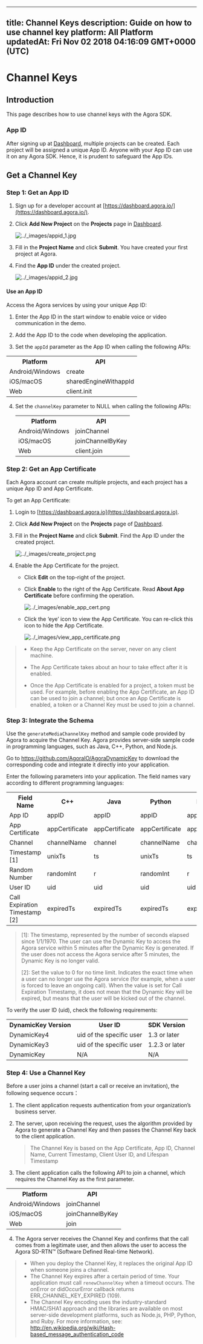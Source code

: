 
---
title: Channel Keys
description: Guide on how to use channel key
platform: All Platform
updatedAt: Fri Nov 02 2018 04:16:09 GMT+0000 (UTC)
---
# Channel Keys
## Introduction

This page describes how to use channel keys with the Agora SDK.

### App ID

After signing up at [Dashboard](http://dashboard.agora.io/), multiple projects can be created. Each project will be assigned a unique App ID. Anyone with your App ID can use it on any Agora SDK. Hence, it is prudent to safeguard the App IDs.

## Get a Channel Key

### Step 1: Get an App ID

1. Sign up for a developer account at [https://dashboard.agora.io/](https://dashboard.agora.io/).

2. Click **Add New Project** on the **Projects** page in [Dashboard](https://dashboard.agora.io/).

   <img alt="../_images/appid_1.jpg" src="https://web-cdn.agora.io/docs-files/en/appid_1.jpg" />

3. Fill in the **Project Name** and click **Submit**. You have created your first project at Agora.

4. Find the **App ID** under the created project.

   <img alt="../_images/appid_2.jpg" src="https://web-cdn.agora.io/docs-files/en/appid_2.jpg" />

#### Use an App ID

Access the Agora services by using your unique App ID:

1. Enter the App ID in the start window to enable voice or video communication in the demo.

2. Add the App ID to the code when developing the application.

3. Set the `appId` parameter as the App ID when calling the following APIs:

  <table>
  <tr>
    <th>Platform</th>
    <th>API</th>
  </tr>
  <tr>
    <td>Android/Windows</td>
    <td>create</td>
  </tr>
  <tr>
    <td>iOS/macOS</td>
    <td>sharedEngineWithappId</td>
  </tr>
  <tr>
    <td>Web</td>
    <td>client.init</td>
  </tr>
</table>

4. Set the `channelKey` parameter to NULL when calling the following APIs:

	<table>
		<tr>
			<th>Platform</th>
			<th>API</th>
		</tr>
		<tr>
			<td>Android/Windows</td>
			<td>joinChannel</td>
		</tr>
		<tr>
			<td>iOS/macOS</td>
			<td>joinChannelByKey</td>
		</tr>
		<tr>
			<td>Web</td>
			<td>client.join</td>
		</tr>
	</table>

### Step 2: Get an App Certificate

Each Agora account can create multiple projects, and each project has a unique App ID and App Certificate.

To get an App Certificate:

1.  Login to [https://dashboard.agora.io](https://dashboard.agora.io).

2.  Click **Add New Project** on the **Projects** page of  [Dashboard](https://dashboard.agora.io).

3.  Fill in the **Project Name** and click **Submit**. Find the App ID under the created project.

    <img alt="../_images/create_project.png" src="https://web-cdn.agora.io/docs-files/en/create_project.png" />

4.  Enable the App Certificate for the project.

    - Click **Edit** on the top-right of the project.

    - Click **Enable** to the right of the App Certificate. Read **About App Certificate** before confirming the operation.

      <img alt="../_images/enable_app_cert.png" src="https://web-cdn.agora.io/docs-files/en/enable_app_cert.png" />

    - Click the ‘eye’ icon to view the App Certificate. You can re-click this icon to hide the App Certificate.
    
      <img alt="../_images/view_app_certificate.png" src="https://web-cdn.agora.io/docs-files/en/view_app_certificate.png" />


> -   Keep the App Certificate on the server, never on any client machine.
> 
> -   The App Certificate takes about an hour to take effect after it is enabled.
> 
> -   Once the App Certificate is enabled for a project, a token must be used. For example, before enabling the App Certificate, an App ID can be used to join a channel; but once an App Certificate is enabled, a token or a Channel Key must be used to join a channel.

### Step 3: Integrate the Schema

Use the `generateMediaChannelKey` method and sample code provided by Agora to acquire the Channel Key. Agora provides server-side sample code in programming languages, such as Java, C++, Python, and Node.js.

Go to <https://github.com/AgoraIO/AgoraDynamicKey> to download the corresponding code and integrate it directly into your application.

Enter the following parameters into your application. The field names vary according to different programming languages:

<table>
  <tr>
    <th>Field Name</th>
    <th>C++</th>
    <th>Java</th>
    <th>Python</th>
    <th>Node.js</th>
    <th>Go</th>
  </tr>
  <tr>
    <td>App ID</td>
    <td>appID</td>
    <td>appID</td>
    <td>appID</td>
    <td>appID</td>
    <td>appID</td>
  </tr>
  <tr>
    <td>App Certificate</td>
    <td>appCertificate</td>
    <td>appCertificate</td>
    <td>appCertificate</td>
    <td>appCertificate</td>
    <td>appCertificate</td>
  </tr>
  <tr>
    <td>Channel</td>
    <td>channelName</td>
    <td>channel</td>
    <td>channelName</td>
    <td>channel</td>
    <td>channelName</td>
  </tr>
  <tr>
    <td>Timestamp [1]</td>
    <td>unixTs</td>
    <td>ts</td>
    <td>unixTs</td>
    <td>ts</td>
    <td>unixTs</td>
  </tr>
  <tr>
    <td>Random Number</td>
    <td>randomInt</td>
    <td>r</td>
    <td>randomInt</td>
    <td>r</td>
    <td>randomInt</td>
  </tr>
  <tr>
    <td>User ID</td>
    <td>uid</td>
    <td>uid</td>
    <td>uid</td>
    <td>uid</td>
    <td>uid</td>
  </tr>
  <tr>
    <td>Call Expiration Timestamp [2]</td>
    <td>expiredTs</td>
    <td>expiredTs</td>
    <td>expiredTs</td>
    <td>expiredTs</td>
    <td>expiredTs</td>
  </tr>
</table>

> [1]: The timestamp, represented by the number of seconds elapsed since 1/1/1970. The user can use the Dynamic Key to access the Agora service within 5 minutes after the Dynamic Key is generated. If the user does not access the Agora service after 5 minutes, the Dynamic Key is no longer valid.
>
> [2]: Set the value to 0 for no time limit. Indicates the exact time when a user can no longer use the Agora service (for example, when a user is forced to leave an ongoing call). When the value is set for Call Expiration Timestamp, it does not mean that the Dynamic Key will be expired, but means that the user will be kicked out of the channel. 

To verify the user ID (uid), check the following requirements:

<table>
  <tr>
    <th>DynamicKey Version</th>
    <th>User ID</th>
    <th>SDK Version</th>
  </tr>
  <tr>
    <td>DynamicKey4</td>
    <td>uid of the specific user</td>
    <td>1.3 or later</td>
  </tr>
  <tr>
    <td>DynamicKey3</td>
    <td>uid of the specific user</td>
    <td>1.2.3 or later</td>
  </tr>
  <tr>
    <td>DynamicKey</td>
    <td>N/A</td>
    <td>N/A</td>
  </tr>
</table>

### Step 4: Use a Channel Key

Before a user joins a channel (start a call or receive an invitation), the following sequence occurs：

1. The client application requests authentication from your organization’s business server.

2. The server, upon receiving the request, uses the algorithm provided by Agora to generate a Channel Key and then passes the Channel Key back to the client application.

   > The Channel Key is based on the App Certificate, App ID, Channel Name, Current Timestamp, Client User ID, and Lifespan Timestamp

3. The client application calls the following API to join a channel, which requires the Channel Key as the first parameter.

 <table>
  <tr>
    <th>Platform</th>
    <th>API</th>
  </tr>
  <tr>
    <td>Android/Windows</td>
    <td>joinChannel</td>
  </tr>
  <tr>
    <td>iOS/macOS</td>
    <td>joinChannelByKey</td>
  </tr>
  <tr>
    <td>Web</td>
    <td>join</td>
  </tr>
</table>

4. The Agora server receives the Channel Key and confirms that the call comes from a legitimate user, and then allows the user to access the Agora SD-RTN™ (Software Defined Real-time Network).

> - When you deploy the Channel Key, it replaces the original App ID when someone joins a channel.
> - The Channel Key expires after a certain period of time. Your application must call `renewChannelKey` when a timeout occurs. The onError or didOccurError callback returns ERR_CHANNEL_KEY_EXPIRED (109).
> - The Channel Key encoding uses the industry-standard HMAC/SHA1 approach and the libraries are available on most server-side development platforms, such as Node.js, PHP, Python, and Ruby. For more information, see: <http://en.wikipedia.org/wiki/Hash-based_message_authentication_code>


